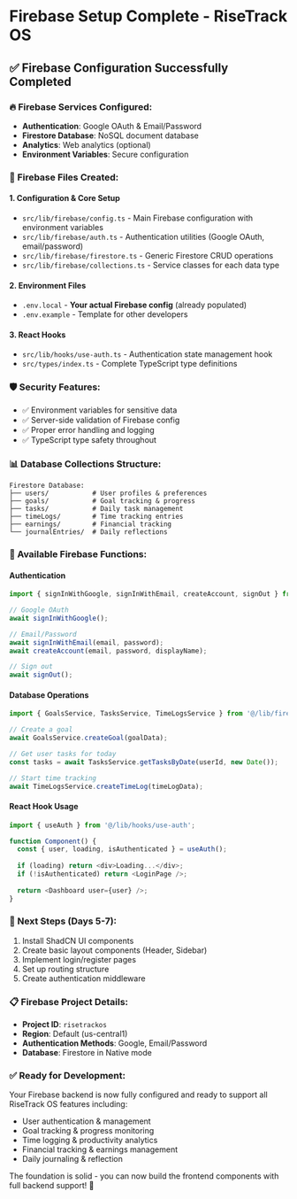 # Firebase Setup Complete - RiseTrack OS

## ✅ **Firebase Configuration Successfully Completed**

### **🔥 Firebase Services Configured:**
- **Authentication**: Google OAuth & Email/Password
- **Firestore Database**: NoSQL document database  
- **Analytics**: Web analytics (optional)
- **Environment Variables**: Secure configuration

### **📁 Firebase Files Created:**

#### **1. Configuration & Core Setup**
- `src/lib/firebase/config.ts` - Main Firebase configuration with environment variables
- `src/lib/firebase/auth.ts` - Authentication utilities (Google OAuth, email/password)
- `src/lib/firebase/firestore.ts` - Generic Firestore CRUD operations
- `src/lib/firebase/collections.ts` - Service classes for each data type

#### **2. Environment Files**
- `.env.local` - **Your actual Firebase config** (already populated)
- `.env.example` - Template for other developers

#### **3. React Hooks**
- `src/lib/hooks/use-auth.ts` - Authentication state management hook
- `src/types/index.ts` - Complete TypeScript type definitions

### **🛡️ Security Features:**
- ✅ Environment variables for sensitive data
- ✅ Server-side validation of Firebase config
- ✅ Proper error handling and logging
- ✅ TypeScript type safety throughout

### **📊 Database Collections Structure:**
```
Firestore Database:
├── users/           # User profiles & preferences
├── goals/           # Goal tracking & progress
├── tasks/           # Daily task management
├── timeLogs/        # Time tracking entries
├── earnings/        # Financial tracking
└── journalEntries/  # Daily reflections
```

### **🔧 Available Firebase Functions:**

#### **Authentication**
```typescript
import { signInWithGoogle, signInWithEmail, createAccount, signOut } from '@/lib/firebase/auth';

// Google OAuth
await signInWithGoogle();

// Email/Password
await signInWithEmail(email, password);
await createAccount(email, password, displayName);

// Sign out
await signOut();
```

#### **Database Operations**
```typescript
import { GoalsService, TasksService, TimeLogsService } from '@/lib/firebase/collections';

// Create a goal
await GoalsService.createGoal(goalData);

// Get user tasks for today
const tasks = await TasksService.getTasksByDate(userId, new Date());

// Start time tracking
await TimeLogsService.createTimeLog(timeLogData);
```

#### **React Hook Usage**
```typescript
import { useAuth } from '@/lib/hooks/use-auth';

function Component() {
  const { user, loading, isAuthenticated } = useAuth();
  
  if (loading) return <div>Loading...</div>;
  if (!isAuthenticated) return <LoginPage />;
  
  return <Dashboard user={user} />;
}
```

### **🚀 Next Steps (Days 5-7):**
1. Install ShadCN UI components
2. Create basic layout components (Header, Sidebar)  
3. Implement login/register pages
4. Set up routing structure
5. Create authentication middleware

### **📋 Firebase Project Details:**
- **Project ID**: `risetrackos`
- **Region**: Default (us-central1)
- **Authentication Methods**: Google, Email/Password
- **Database**: Firestore in Native mode

### **✅ Ready for Development:**
Your Firebase backend is now fully configured and ready to support all RiseTrack OS features including:
- User authentication & management
- Goal tracking & progress monitoring  
- Time logging & productivity analytics
- Financial tracking & earnings management
- Daily journaling & reflection

The foundation is solid - you can now build the frontend components with full backend support! 🎉
